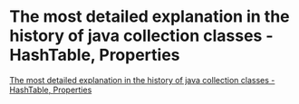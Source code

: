 # The most detailed explanation in the history of java collection classes - HashTable, Properties
[The most detailed explanation in the history of java collection classes - HashTable, Properties](https://aiwithcloud.com/2022/09/19/the_most_detailed_explanation_in_the_history_of_java_collection_classes___hashtable_properties/)